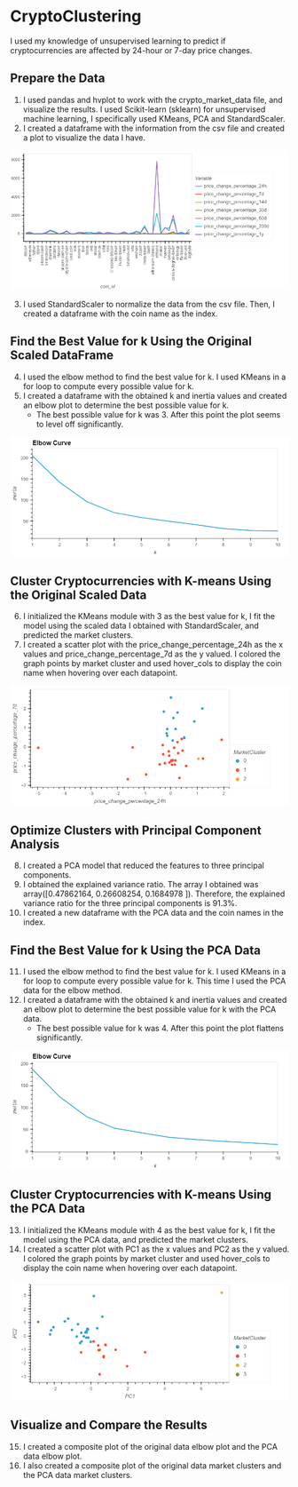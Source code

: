 # CryptoClustering
I used my knowledge of unsupervised learning to predict if cryptocurrencies are affected by 24-hour or 7-day price changes.

## Prepare the Data
1. I used pandas and hvplot to work with the crypto_market_data file, and visualize the results. I used Scikit-learn (sklearn) for unsupervised machine learning, I specifically used KMeans, PCA and StandardScaler.
2. I created a dataframe with the information from the csv file and created a plot to visualize the data I have. 

![alt text](https://github.com/glongo001/CryptoClustering/blob/main/market_data_plot.png)

3. I used StandardScaler to normalize the data from the csv file. Then, I created a dataframe with the coin name as the index.

## Find the Best Value for k Using the Original Scaled DataFrame
4. I used the elbow method to find the best value for k. I used KMeans in a for loop to compute every possible value for k.
5. I created a dataframe with the obtained k and inertia values and created an elbow plot to determine the best possible value for k.
    - The best possible value for k was 3. After this point the plot seems to level off significantly.

![alt text](https://github.com/glongo001/CryptoClustering/blob/main/elbowplot.png)

## Cluster Cryptocurrencies with K-means Using the Original Scaled Data
6. I initialized the KMeans module with 3 as the best value for k, I fit the model using the scaled data I obtained with StandardScaler, and predicted the market clusters.
7. I created a scatter plot with the price_change_percentage_24h as the x values and price_change_percentage_7d as the y valued. I colored the graph points by market cluster and used hover_cols to display the coin name when hovering over each datapoint.

![alt text](https://github.com/glongo001/CryptoClustering/blob/main/market_data_scaled_predictions.png)

## Optimize Clusters with Principal Component Analysis
8. I created a PCA model that reduced the features to three principal components.
9. I obtained the explained variance ratio. The array I obtained was array([0.47862164, 0.26608254, 0.1684978 ]). Therefore, the explained variance ratio for the three principal components is 91.3%.
10. I created a new dataframe with the PCA data and the coin names in the index.

## Find the Best Value for k Using the PCA Data
11. I used the elbow method to find the best value for k. I used KMeans in a for loop to compute every possible value for k. This time I used the PCA data for the elbow method.
12. I created a dataframe with the obtained k and inertia values and created an elbow plot to determine the best possible value for k with the PCA data.
    - The best possible value for k was 4. After this point the plot flattens significantly.

![alt text](https://github.com/glongo001/CryptoClustering/blob/main/elbowpca.png)

## Cluster Cryptocurrencies with K-means Using the PCA Data
13. I initialized the KMeans module with 4 as the best value for k, I fit the model using the PCA data, and predicted the market clusters.
14. I created a scatter plot with PC1 as the x values and PC2 as the y valued. I colored the graph points by market cluster and used hover_cols to display the coin name when hovering over each datapoint.

![alt text](https://github.com/glongo001/CryptoClustering/blob/main/market_data_pca_predictions.png)

## Visualize and Compare the Results
15. I created a composite plot of the original data elbow plot and the PCA data elbow plot.
16. I also created a composite plot of the original data market clusters and the PCA data market clusters.

